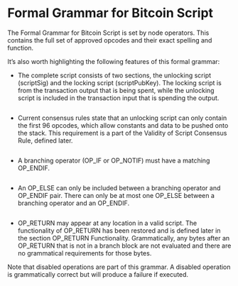 # Formal Grammar for Bitcoin Script

The Formal Grammar for Bitcoin Script is set by node operators. This contains the full set of approved opcodes and their exact spelling and function.

It’s also worth highlighting the following features of this formal grammar:

* The complete script consists of two sections, the unlocking script (scriptSig) and the locking script (scriptPubKey). The locking script is from the transaction output that is being spent, while the unlocking script is included in the transaction input that is spending the output.

<figure><img src="../../.gitbook/assets/CHAPTER 2 GIF 12.gif" alt=""><figcaption></figcaption></figure>

* Current consensus rules state that an unlocking script can only contain the first 96 opcodes, which allow constants and data to be pushed onto the stack. This requirement is a part of the Validity of Script Consensus Rule, defined later.

<figure><img src="../../.gitbook/assets/CHAPTER 2 GIF 12A.gif" alt=""><figcaption></figcaption></figure>

* A branching operator (OP\_IF or OP\_NOTIF) must have a matching OP\_ENDIF.

<figure><img src="../../.gitbook/assets/CHAPTER 2 GIF 12B.gif" alt=""><figcaption></figcaption></figure>

* An OP\_ELSE can only be included between a branching operator and OP\_ENDIF pair. There can only be at most one OP\_ELSE between a branching operator and an OP\_ENDIF.

<figure><img src="../../.gitbook/assets/CHAPTER 2 GIF 12C.gif" alt=""><figcaption></figcaption></figure>

* OP\_RETURN may appear at any location in a valid script. The functionality of OP\_RETURN has been restored and is defined later in the section OP\_RETURN Functionality. Grammatically, any bytes after an OP\_RETURN that is not in a branch block are not evaluated and there are no grammatical requirements for those bytes.

Note that disabled operations are part of this grammar. A disabled operation is grammatically correct but will produce a failure if executed.
